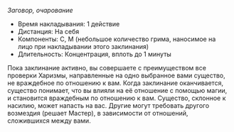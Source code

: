 *Заговор, очарование*

- Время накладывания: 1 действие 
- Дистанция: На себя 
- Компоненты: С, М (небольшое количество грима, наносимое на лицо при накладывании этого заклинания) 
- Длительность: Концентрация, вплоть до 1 минуты 

Пока заклинание активно, вы совершаете с преимуществом все проверки Харизмы, направленные на одно выбранное вами существо, не враждебное по отношению к вам. Когда заклинание оканчивается, существо понимает, что вы влияли на её отношение с помощью магии, и становится враждебным по отношению к вам. Существо, склонное к насилию, может напасть на вас. Другие могут требовать другого возмездия (решает Мастер), в зависимости от отношений, сложившихся между вами.